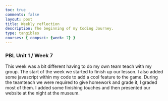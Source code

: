 ```yaml
---
toc: true
comments: false
layout: post
title: Weekly reflection
description: The beginning of my Coding Journey.
type: tangibles
courses: { compsci: {week: 7} }
---
```


### PBL Unit 1 / Week 7
This week was a bit different having to do my own team teach with my group. The start of the week we started to finish up our lesson. I also added some javascript within my code to add a cool feature to the game. During the teamteach we were required to give homework and grade it, I graded most of them. I added some finishing touches and then presented our website at the night at the museum.
